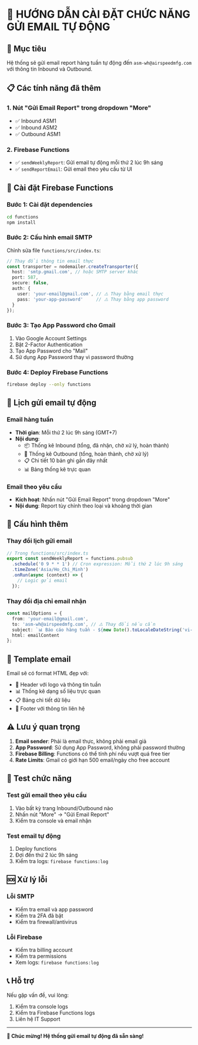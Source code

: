 # 📧 HƯỚNG DẪN CÀI ĐẶT CHỨC NĂNG GỬI EMAIL TỰ ĐỘNG

## 🎯 **Mục tiêu**
Hệ thống sẽ gửi email report hàng tuần tự động đến `asm-wh@airspeedmfg.com` với thông tin Inbound và Outbound.

## 📋 **Các tính năng đã thêm**

### 1. **Nút "Gửi Email Report" trong dropdown "More"**
- ✅ Inbound ASM1
- ✅ Inbound ASM2  
- ✅ Outbound ASM1

### 2. **Firebase Functions**
- ✅ `sendWeeklyReport`: Gửi email tự động mỗi thứ 2 lúc 9h sáng
- ✅ `sendReportEmail`: Gửi email theo yêu cầu từ UI

## 🚀 **Cài đặt Firebase Functions**

### Bước 1: Cài đặt dependencies
```bash
cd functions
npm install
```

### Bước 2: Cấu hình email SMTP
Chỉnh sửa file `functions/src/index.ts`:

```typescript
// Thay đổi thông tin email thực
const transporter = nodemailer.createTransporter({
  host: 'smtp.gmail.com', // hoặc SMTP server khác
  port: 587,
  secure: false,
  auth: {
    user: 'your-email@gmail.com', // ⚠️ Thay bằng email thực
    pass: 'your-app-password'     // ⚠️ Thay bằng app password
  }
});
```

### Bước 3: Tạo App Password cho Gmail
1. Vào Google Account Settings
2. Bật 2-Factor Authentication
3. Tạo App Password cho "Mail"
4. Sử dụng App Password thay vì password thường

### Bước 4: Deploy Firebase Functions
```bash
firebase deploy --only functions
```

## 📅 **Lịch gửi email tự động**

### **Email hàng tuần**
- **Thời gian**: Mỗi thứ 2 lúc 9h sáng (GMT+7)
- **Nội dung**: 
  - 📦 Thống kê Inbound (tổng, đã nhận, chờ xử lý, hoàn thành)
  - 🚀 Thống kê Outbound (tổng, hoàn thành, chờ xử lý)
  - 📋 Chi tiết 10 bản ghi gần đây nhất
  - 📊 Bảng thống kê trực quan

### **Email theo yêu cầu**
- **Kích hoạt**: Nhấn nút "Gửi Email Report" trong dropdown "More"
- **Nội dung**: Report tùy chỉnh theo loại và khoảng thời gian

## 🔧 **Cấu hình thêm**

### **Thay đổi lịch gửi email**
```typescript
// Trong functions/src/index.ts
export const sendWeeklyReport = functions.pubsub
  .schedule('0 9 * * 1') // Cron expression: Mỗi thứ 2 lúc 9h sáng
  .timeZone('Asia/Ho_Chi_Minh')
  .onRun(async (context) => {
    // Logic gửi email
  });
```

### **Thay đổi địa chỉ email nhận**
```typescript
const mailOptions = {
  from: 'your-email@gmail.com',
  to: 'asm-wh@airspeedmfg.com', // ⚠️ Thay đổi nếu cần
  subject: `📊 Báo cáo hàng tuần - ${new Date().toLocaleDateString('vi-VN')}`,
  html: emailContent
};
```

## 📧 **Template email**

Email sẽ có format HTML đẹp với:
- 🎨 Header với logo và thông tin tuần
- 📊 Thống kê dạng số liệu trực quan
- 📋 Bảng chi tiết dữ liệu
- 🎯 Footer với thông tin liên hệ

## ⚠️ **Lưu ý quan trọng**

1. **Email sender**: Phải là email thực, không phải email giả
2. **App Password**: Sử dụng App Password, không phải password thường
3. **Firebase Billing**: Functions có thể tính phí nếu vượt quá free tier
4. **Rate Limits**: Gmail có giới hạn 500 email/ngày cho free account

## 🧪 **Test chức năng**

### **Test gửi email theo yêu cầu**
1. Vào bất kỳ trang Inbound/Outbound nào
2. Nhấn nút "More" → "Gửi Email Report"
3. Kiểm tra console và email nhận

### **Test email tự động**
1. Deploy functions
2. Đợi đến thứ 2 lúc 9h sáng
3. Kiểm tra logs: `firebase functions:log`

## 🆘 **Xử lý lỗi**

### **Lỗi SMTP**
- Kiểm tra email và app password
- Kiểm tra 2FA đã bật
- Kiểm tra firewall/antivirus

### **Lỗi Firebase**
- Kiểm tra billing account
- Kiểm tra permissions
- Xem logs: `firebase functions:log`

## 📞 **Hỗ trợ**

Nếu gặp vấn đề, vui lòng:
1. Kiểm tra console logs
2. Kiểm tra Firebase Functions logs
3. Liên hệ IT Support

---

**🎉 Chúc mừng! Hệ thống gửi email tự động đã sẵn sàng!**
